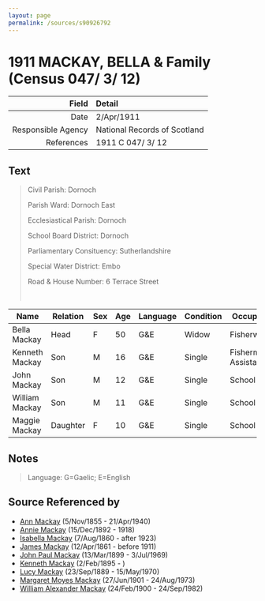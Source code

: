 ```yaml
---
layout: page
permalink: /sources/s90926792
---
```


# 1911 MACKAY, BELLA & Family (Census 047/ 3/ 12)

Field | Detail
---:|:---
Date | 2/Apr/1911
Responsible Agency | National Records of Scotland
References | 1911 C 047/ 3/ 12

## Text

> Civil Parish: Dornoch
>
> Parish Ward: Dornoch East
>
> Ecclesiastical Parish: Dornoch
>
> School Board District: Dornoch
>
> Parliamentary Consituency: Sutherlandshire
>
> Special Water District: Embo
>
> Road & House Number: 6 Terrace Street
>
> <br/>
>

| Name | Relation | Sex | Age | Language | Condition | Occupation | Birthplace
|---|---|---|---|---|---|---|---|
| Bella Mackay | Head | F | 50 | G&E | Widow | Fisherworker | Sutherland, Embo |
| Kenneth Mackay | Son | M | 16 | G&E | Single | Fisherman's Assistant | Sutherland, Embo |
| John Mackay | Son | M | 12 | G&E | Single | School | Sutherland, Embo |
| William Mackay | Son | M | 11 | G&E | Single | School | Sutherland, Embo |
| Maggie Mackay | Daughter | F | 10 | G&E | Single | School | Sutherland, Embo |

## Notes

> Language: G=Gaelic; E=English
>


## Source Referenced by

* [Ann Mackay](../people/@74868546@-ann-mackay-b1855-11-5-d1940-4-21.md) (5/Nov/1855 - 21/Apr/1940)
* [Annie Mackay](../people/@51252926@-annie-mackay-b1892-12-15-d1918.md) (15/Dec/1892 - 1918)
* [Isabella Mackay](../people/@32797554@-isabella-mackay-b1860-8-7-d1923.md) (7/Aug/1860 - after 1923)
* [James Mackay](../people/@60572122@-james-mackay-b1861-4-12-d1911.md) (12/Apr/1861 - before 1911)
* [John Paul Mackay](../people/@57646474@-john-paul-mackay-b1899-3-13-d1969-7-3.md) (13/Mar/1899 - 3/Jul/1969)
* [Kenneth Mackay](../people/@48909111@-kenneth-mackay-b1895-2-2-d.md) (2/Feb/1895 - )
* [Lucy Mackay](../people/@16587624@-lucy-mackay-b1889-9-23-d1970-5-15.md) (23/Sep/1889 - 15/May/1970)
* [Margaret Moyes Mackay](../people/@178005@-margaret-moyes-mackay-b1901-6-27-d1973-8-24.md) (27/Jun/1901 - 24/Aug/1973)
* [William Alexander Mackay](../people/@9383584@-william-alexander-mackay-b1900-2-24-d1982-9-24.md) (24/Feb/1900 - 24/Sep/1982)
